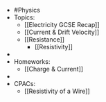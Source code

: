 - #Physics
- Topics:
	- [[Electricity GCSE Recap]]
	- [[Current & Drift Velocity]]
	- [[Resistance]]
		- [[Resistivity]]
-
- Homeworks:
	- [[Charge & Current]]
-
- CPACs:
	- [[Resistivity of a Wire]]